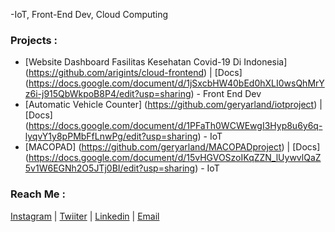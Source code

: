 -IoT, Front-End Dev, Cloud Computing

### Projects :   
- [Website Dashboard Fasilitas Kesehatan Covid-19 Di Indonesia] (https://github.com/arigints/cloud-frontend)  | [Docs] (https://docs.google.com/document/d/1jSxcbHW40bEd0hXLI0wsQhMrYz6i-j915QbWkpoB8P4/edit?usp=sharing) - Front End Dev
- [Automatic Vehicle Counter] (https://github.com/geryarland/iotproject) | [Docs] (https://docs.google.com/document/d/1PFaTh0WCWEwgI3Hyp8u6y6q-lyqvY1y8pPMbFfLnwPg/edit?usp=sharing) - IoT
- [MACOPAD] (https://github.com/geryarland/MACOPADproject) | [Docs] (https://docs.google.com/document/d/15vHGVOSzoIKqZZN_lUywvlQaZ5v1W6EGNh2O5JTj0BI/edit?usp=sharing) - IoT
  
### Reach Me :
[Instagram](https://www.instagram.com/geryarland/) | [Twiiter](https://twitter.com/VincentiusGeryA) | [Linkedin](https://www.linkedin.com/in/gery-arland-83282b118/) | [Email](geryarland@gmail.com)

